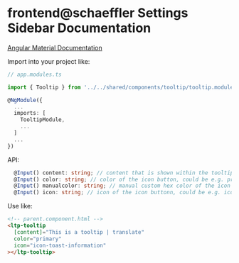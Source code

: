 # frontend@schaeffler Settings Sidebar Documentation

[Angular Material Documentation](https://material.angular.io/components/sidenav/overview)

Import into your project like:

```typescript
// app.modules.ts

import { Tooltip } from '../../shared/components/tooltip/tooltip.module';

@NgModule({
  ...
  imports: [
    TooltipModule,
    ...
  ]
  ...
})
```

API:

```typescript
  @Input() content: string; // content that is shown within the tooltip
  @Input() color: string; // color of the icon button, could be e.g. primary
  @Input() manualcolor: string; // manual custom hex color of the icon button, could be e.g. #1d9bb2
  @Input() icon: string; // icon of the icon buttonn, could be e.g. icon-toast-information
```

Use like:

```html
<!-- parent.component.html -->
<ltp-tooltip
  [content]="This is a tooltip | translate"
  color="primary"
  icon="icon-toast-information"
></ltp-tooltip>
```

